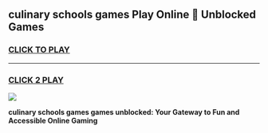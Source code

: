 
## culinary schools games Play Online 👋 Unblocked Games
<h3>
<a href="https://news.freeplayer.one?title=culinary_schools_games&ref=17GH">CLICK TO PLAY</a></h3>
<hr>

<h3>
<a href="https://news.freeplayer.one?title=culinary_schools_games&ref=17GH">CLICK 2 PLAY</a>
  
</h3>

<a href="https://news.freeplayer.one?title=culinary_schools_games&ref=17GH/"><img src="https://clearcache.store/games.png"></a>


**culinary schools games games unblocked: Your Gateway to Fun and Accessible Online Gaming**
